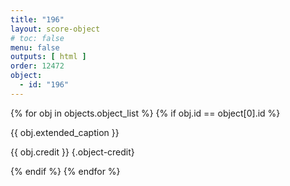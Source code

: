 ```yaml
---
title: "196"
layout: score-object
# toc: false
menu: false
outputs: [ html ]
order: 12472
object:
  - id: "196"
---
```


{% for obj in objects.object_list %}
{% if obj.id == object[0].id %}

{{ obj.extended_caption }}

{{ obj.credit }} {.object-credit}

{% endif %}
{% endfor %}
